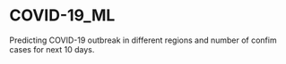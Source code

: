 # COVID-19_ML
Predicting COVID-19 outbreak in different regions and number of confim cases for next 10 days.
